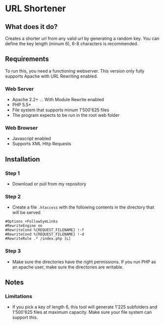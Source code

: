 # URL Shortener
## What does it do?
Creates a shorter url from any valid url by generating a random key. You can define the key length (minum 6), 6-8 characters is recommended. 

## Requirements
To run this, you need a functioning webserver. This version only fully supports Apache with URL Rewriting enabled.

### Web Server
* Apache 2.2+
... With Module Rewrite enabled
* PHP 5.5+
* File system that supports minum 1'500'625 files
* The program expects to be run in the root web folder

### Web Browser
* Javascript enabled
* Supports XML Http Requests

## Installation
### Step 1
* Download or pull from my repository

### Step 2
* Create a file `.htaccess` with the following contents in the directory that will be served
```
#Options +FollowSymLinks
#RewriteEngine on
#RewriteCond %{REQUEST_FILENAME} !-f
#RewriteCond %{REQUEST_FILENAME} !-d
#RewriteRule .* /index.php [L]
```

### Step 3
* Make sure the directories have the right permissions. If you run PHP as an apache user, make sure the directories are writable.

## Notes

### Limitations
* If you pick a key of length 6, this tool will generate 1'225 subfolders and 1'500'625 files at maximum capacity. Make sure your file system can support this.